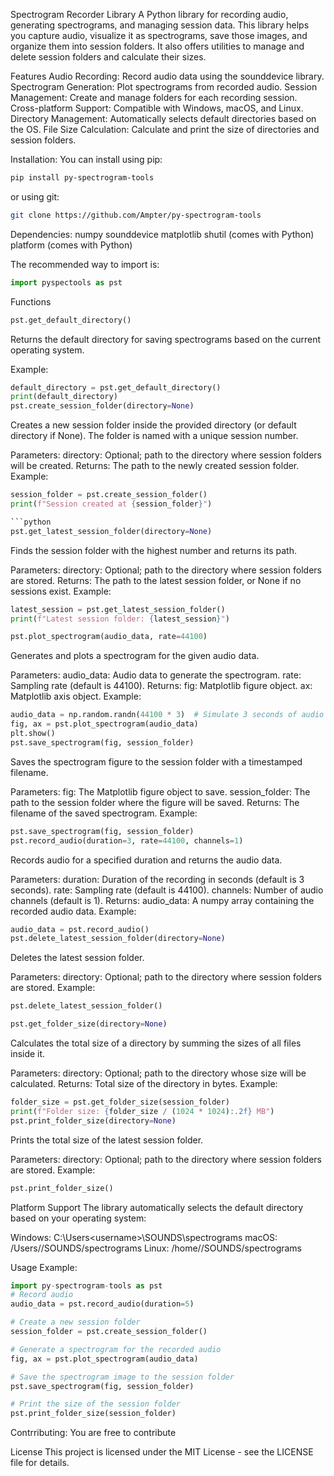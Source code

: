 Spectrogram Recorder Library
A Python library for recording audio, generating spectrograms, and managing session data. This library helps you capture audio, visualize it as spectrograms, save those images, and organize them into session folders. It also offers utilities to manage and delete session folders and calculate their sizes.

Features
Audio Recording: Record audio data using the sounddevice library.
Spectrogram Generation: Plot spectrograms from recorded audio.
Session Management: Create and manage folders for each recording session.
Cross-platform Support: Compatible with Windows, macOS, and Linux.
Directory Management: Automatically selects default directories based on the OS.
File Size Calculation: Calculate and print the size of directories and session folders.

Installation:
You can install using pip:
```bash
pip install py-spectrogram-tools
```
or using git:
```bash
git clone https://github.com/Ampter/py-spectrogram-tools
```
Dependencies:
numpy
sounddevice
matplotlib
shutil (comes with Python)
platform (comes with Python)

The recommended way to import is:
```python
import pyspectools as pst
```

Functions
```python
pst.get_default_directory()
```
Returns the default directory for saving spectrograms based on the current operating system.

Example:
```python
default_directory = pst.get_default_directory()
print(default_directory)
pst.create_session_folder(directory=None)
```
Creates a new session folder inside the provided directory (or default directory if None). The folder is named with a unique session number.

Parameters:
directory: Optional; path to the directory where session folders will be created.
Returns:
The path to the newly created session folder.
Example:
```python
session_folder = pst.create_session_folder()
print(f"Session created at {session_folder}")

```python
pst.get_latest_session_folder(directory=None)
```
Finds the session folder with the highest number and returns its path.

Parameters:
directory: Optional; path to the directory where session folders are stored.
Returns:
The path to the latest session folder, or None if no sessions exist.
Example:
```python
latest_session = pst.get_latest_session_folder()
print(f"Latest session folder: {latest_session}")
```

```python
pst.plot_spectrogram(audio_data, rate=44100)
```
Generates and plots a spectrogram for the given audio data.

Parameters:
audio_data: Audio data to generate the spectrogram.
rate: Sampling rate (default is 44100).
Returns:
fig: Matplotlib figure object.
ax: Matplotlib axis object.
Example:
```python
audio_data = np.random.randn(44100 * 3)  # Simulate 3 seconds of audio
fig, ax = pst.plot_spectrogram(audio_data)
plt.show()
pst.save_spectrogram(fig, session_folder)
```
Saves the spectrogram figure to the session folder with a timestamped filename.

Parameters:
fig: The Matplotlib figure object to save.
session_folder: The path to the session folder where the figure will be saved.
Returns:
The filename of the saved spectrogram.
Example:
```python
pst.save_spectrogram(fig, session_folder)
pst.record_audio(duration=3, rate=44100, channels=1)
```
Records audio for a specified duration and returns the audio data.


Parameters:
duration: Duration of the recording in seconds (default is 3 seconds).
rate: Sampling rate (default is 44100).
channels: Number of audio channels (default is 1).
Returns:
audio_data: A numpy array containing the recorded audio data.
Example:
```python
audio_data = pst.record_audio()
pst.delete_latest_session_folder(directory=None)
```
Deletes the latest session folder.

Parameters:
directory: Optional; path to the directory where session folders are stored.
Example:
```python
pst.delete_latest_session_folder()
```

```python
pst.get_folder_size(directory=None)
```
Calculates the total size of a directory by summing the sizes of all files inside it.


Parameters:
directory: Optional; path to the directory whose size will be calculated.
Returns:
Total size of the directory in bytes.
Example:
```python
folder_size = pst.get_folder_size(session_folder)
print(f"Folder size: {folder_size / (1024 * 1024):.2f} MB")
pst.print_folder_size(directory=None)
```
Prints the total size of the latest session folder.

Parameters:
directory: Optional; path to the directory where session folders are stored.
Example:
```python
pst.print_folder_size()
```


Platform Support
The library automatically selects the default directory based on your operating system:

Windows: C:\Users\<username>\SOUNDS\spectrograms
macOS: /Users/<username>/SOUNDS/spectrograms
Linux: /home/<username>/SOUNDS/spectrograms


Usage Example:
```python
import py-spectrogram-tools as pst
# Record audio
audio_data = pst.record_audio(duration=5)

# Create a new session folder
session_folder = pst.create_session_folder()

# Generate a spectrogram for the recorded audio
fig, ax = pst.plot_spectrogram(audio_data)

# Save the spectrogram image to the session folder
pst.save_spectrogram(fig, session_folder)

# Print the size of the session folder
pst.print_folder_size(session_folder)
```

Contrributing:
You are free to contribute

License
This project is licensed under the MIT License - see the LICENSE file for details.
